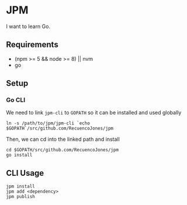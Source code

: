 # JPM

I want to learn Go.

## Requirements

- (npm >= 5 && node >= 8) || nvm
- go

## Setup

### Go CLI

We need to link `jpm-cli` to `GOPATH` so it can be installed and used globally

```ln -s /path/to/jpm/jpm-cli `echo $GOPATH`/src/github.com/RecuencoJones/jpm```

Then, we can cd into the linked path and install

```
cd $GOPATH/src/github.com/RecuencoJones/jpm
go install
```


## CLI Usage

```
jpm install
jpm add <dependency>
jpm publish
```

